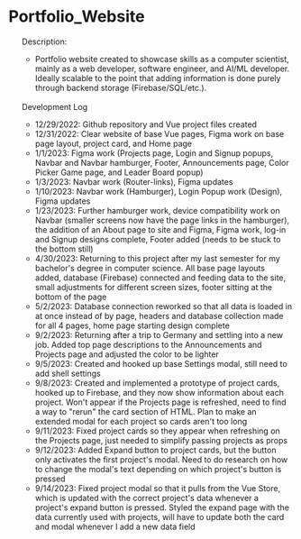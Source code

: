 # Portfolio_Website

<ul>
Description:
<ul>
  <li>Portfolio website created to showcase skills as a computer scientist, mainly as a web developer, software engineer, and AI/ML developer. Ideally scalable to the point that adding information is done purely through backend storage (Firebase/SQL/etc.).</li>
</ul>
<br>
Development Log
<ul>
  <li>12/29/2022: Github repository and Vue project files created</li>
  <li>12/31/2022: Clear website of base Vue pages, Figma work on base page layout, project card, and Home page</li>
  <li>1/1/2023: Figma work (Projects page, Login and Signup popups, Navbar and Navbar hamburger, Footer, Announcements page, Color Picker Game page, and Leader Board popup)</li>
  <li>1/3/2023: Navbar work (Router-links), Figma updates</li>
  <li>1/10/2023: Navbar work (Hamburger), Login Popup work (Design), Figma updates</li>
  <li>1/23/2023: Further hamburger work, device compatibility work on Navbar (smaller screens now have the page links in the hamburger), the addition of an About page to site and Figma, Figma work, log-in and Signup designs complete, Footer added (needs to be stuck to the bottom still)</li>
  <li>4/30/2023: Returning to this project after my last semester for my bachelor's degree in computer science. All base page layouts added, database (Firebase) connected and feeding data to the site, small adjustments for different screen sizes, footer sitting at the bottom of the page</li>
  <li>5/2/2023: Database connection reworked so that all data is loaded in at once instead of by page, headers and database collection made for all 4 pages, home page starting design complete</li>
  <li>9/2/2023: Returning after a trip to Germany and settling into a new job. Added top page descriptions to the Announcements and Projects page and adjusted the color to be lighter</li>
  <li>9/5/2023: Created and hooked up base Settings modal, still need to add shell settings</li>
  <li>9/8/2023: Created and implemented a prototype of project cards, hooked up to Firebase, and they now show information about each project. Won't appear if the Projects page is refreshed, need to find a way to "rerun" the card section of HTML. Plan to make an extended modal for each project so cards aren't too long</li>
  <li>9/11/2023: Fixed project cards so they appear when refreshing on the Projects page, just needed to simplify passing projects as props</li>
  <li>9/12/2023: Added Expand button to project cards, but the button only activates the first project's modal. Need to do research on how to change the modal's text depending on which project's button is pressed</li>
  <li>9/14/2023: Fixed project modal so that it pulls from the Vue Store, which is updated with the correct project's data whenever a project's expand button is pressed. Styled the expand page with the data currently used with projects, will have to update both the card and modal whenever I add a new data field</li>
</ul>
</ul>
